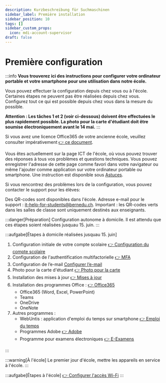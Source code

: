 ```yaml
---
description: Kurzbeschreibung für Suchmaschinen
sidebar_label: Première installation
sidebar_position: 10
tags: []
sidebar_custom_props:
  icon: mdi-account-supervisor
draft: false
---
```



# Première configuration

:::info
**Vous trouverez ici des instructions pour configurer votre ordinateur portable et votre smartphone pour une utilisation dans notre école.**

Vous pouvez effectuer la configuration depuis chez vous ou à l'école. Certaines étapes ne peuvent pas être réalisées depuis chez vous. Configurez tout ce qui est possible depuis chez vous dans la mesure du possible.

**Attention : Les tâches 1 et 2 (voir ci-dessous) doivent être effectuées le plus rapidement possible. La photo pour la carte d'étudiant doit être soumise électroniquement avant le 14 mai.**
:::

Si vous avez une licence Office365 de votre ancienne école, veuillez consulter impérativement [👉 ce document](/anderesoftware/office365).

Vous êtes actuellement sur la page ICT de l'école, où vous pouvez trouver des réponses à tous vos problèmes et questions techniques. Vous pouvez enregistrer l'adresse de cette page comme favori dans votre navigateur ou même l'ajouter comme application sur votre ordinateur portable ou smartphone. Une instruction est disponible sous [Astuces](/tipps/webseite-als-app).

Si vous rencontrez des problèmes lors de la configuration, vous pouvez contacter le support pour les élèves: 

Des QR-codes sont disponibles dans l'école. Adresse e-mail pour le support : [it-help-for-students@bernedu.ch](mailto:it-help-for-students@bernedu.ch). Important : les QR-codes verts dans les salles de classe sont uniquement destinés aux enseignants.

<Tabs>
<TabItem value="home" label="1. Préparation à domicile" default>

:::danger[Préparation]
Configuration autonome à domicile. Il est attendu que ces étapes soient réalisées jusquau 15. juin.
:::

:::aufgabe[Étapes à domicile réalisées jusquau 15. juin]

1. Configuration initiale de votre compte scolaire [👉 Configuration du compte scolaire](/schulkonto)  
2. Configuration de l'authentification multifactorielle [👉 MFA](/schulkonto/mfa) 
3. Configuration de l’e-mail [Configurer l’e-mail](byod/mail/e-mail-einstellungen)
4. Photo pour la carte d'étudiant [👉 Photo pour la carte](/schulkonto/foto-ausweis)
5. Installation des mises à jour [👉 Mises à jour](/tipps/updates)  
6. Installation des programmes Office : [👉 Office365](http://portal.office.com/)  
   - Office365 (Word, Excel, PowerPoint)  
   - Teams  
   - OneDrive  
   - OneNote  
7. Autres programmes :  
   - WebUntis : application d'emploi du temps sur smartphone [👉 Emploi du temps](/stundenplan)  
   - Programmes Adobe [👉 Adobe](/anderesoftware/adobe)  
   - Programme pour examens électroniques [👉 E-Examens](/anderesoftware/digitales%20prüfen)  

:::

</TabItem>
<TabItem value="school" label="2. Le premier jour d'école">

:::warning[À l'école]
Le premier jour d'école, mettre les appareils en service à l'école.
:::

:::aufgabe[Étapes à l'école]
[👉 Configurer l'accès Wi-Fi](byod/wlan)
:::

</TabItem>
</Tabs>
